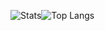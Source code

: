 ![Stats](https://github-readme-stats.vercel.app/api?username=LuK050&count_private=true&theme=github_dark&hide_border=true&disable_animations=true)![Top Langs](https://github-readme-stats.vercel.app/api/top-langs/?username=LuK050&count_private=true&theme=github_dark&hide_border=true&layout=compact)

  

